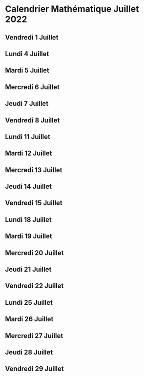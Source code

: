 # Calendrier Mathématique Juillet 2022

## Vendredi 1 Juillet

## Lundi 4 Juillet

## Mardi 5 Juillet

## Mercredi 6 Juillet

## Jeudi 7 Juillet

## Vendredi 8 Juillet

## Lundi 11 Juillet

## Mardi 12 Juillet

## Mercredi 13 Juillet

## Jeudi 14 Juillet

## Vendredi 15 Juillet

## Lundi 18 Juillet

## Mardi 19 Juillet

## Mercredi 20 Juillet

## Jeudi 21 Juillet

## Vendredi 22 Juillet

## Lundi 25 Juillet

## Mardi 26 Juillet

## Mercredi 27 Juillet

## Jeudi 28 Juillet

## Vendredi 29 Juillet
